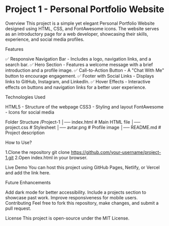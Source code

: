 # Project 1 - Personal Portfolio Website
Overview
This project is a simple yet elegant Personal Portfolio Website designed using HTML, CSS, and FontAwesome icons. The website serves as an introductory page for a web developer, showcasing their skills, experience, and social media profiles.

Features

✅ Responsive Navigation Bar - Includes a logo, navigation links, and a search bar.
✅ Hero Section - Features a welcome message with a brief introduction and a profile image.
✅ Call-to-Action Button - A "Chat With Me" button to encourage engagement.
✅ Footer with Social Links - Displays links to GitHub, Instagram, and LinkedIn.
✅ Hover Effects - Interactive effects on buttons and navigation links for a better user experience.

Technologies Used

HTML5 - Structure of the webpage
CSS3 - Styling and layout
FontAwesome - Icons for social media


Folder Structure
/Project-1
│── index.html     # Main HTML file
│── project.css    # Stylesheet
│── avtar.png      # Profile image
│── README.md      # Project description

How to Use?

1.Clone the repository
git clone https://github.com/your-username/project-1.git
2.Open index.html in your browser.

Live Demo
You can host this project using GitHub Pages, Netlify, or Vercel and add the link here.

Future Enhancements

Add dark mode for better accessibility.
Include a projects section to showcase past work.
Improve responsiveness for mobile users.
Contributing
Feel free to fork this repository, make changes, and submit a pull request.

License
This project is open-source under the MIT License.




